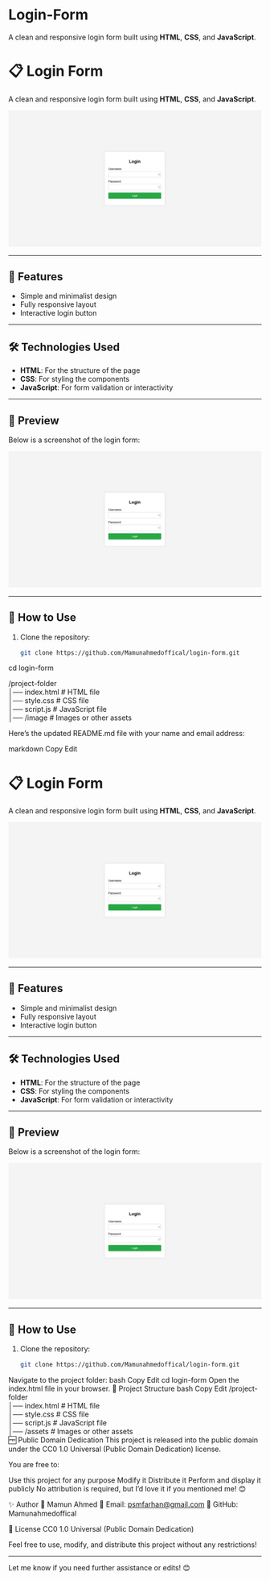# Login-Form
A clean and responsive login form built using **HTML**, **CSS**, and **JavaScript**.  
# 📋 Login Form  

A clean and responsive login form built using **HTML**, **CSS**, and **JavaScript**.  

![Login Form Screenshot](./Login-Form.png)

---

## 🌟 Features  

- Simple and minimalist design  
- Fully responsive layout  
- Interactive login button  

---

## 🛠️ Technologies Used  

- **HTML**: For the structure of the page  
- **CSS**: For styling the components  
- **JavaScript**: For form validation or interactivity  

---

## 📸 Preview  

Below is a screenshot of the login form:  

![Login Form](./Login-Form.png)  

---

## 🚀 How to Use  

1. Clone the repository:  
   ```bash
   git clone https://github.com/Mamunahmedoffical/login-form.git

cd login-form


/project-folder  
│── index.html        # HTML file  
│── style.css         # CSS file  
│── script.js         # JavaScript file  
│── /image          # Images or other assets  


Here’s the updated README.md file with your name and email address:

markdown
Copy
Edit
# 📋 Login Form  

A clean and responsive login form built using **HTML**, **CSS**, and **JavaScript**.  

![Login Form Screenshot](./Login-Form.png)

---

## 🌟 Features  

- Simple and minimalist design  
- Fully responsive layout  
- Interactive login button  

---

## 🛠️ Technologies Used  

- **HTML**: For the structure of the page  
- **CSS**: For styling the components  
- **JavaScript**: For form validation or interactivity  

---

## 📸 Preview  

Below is a screenshot of the login form:  

![Login Form](./Login-Form.png)  

---

## 🚀 How to Use  

1. Clone the repository:  
   ```bash
   git clone https://github.com/Mamunahmedoffical/login-form.git
Navigate to the project folder:
bash
Copy
Edit
cd login-form
Open the index.html file in your browser.
🔧 Project Structure
bash
Copy
Edit
/project-folder  
│── index.html        # HTML file  
│── style.css         # CSS file  
│── script.js         # JavaScript file  
│── /assets           # Images or other assets  
🆓 Public Domain Dedication
This project is released into the public domain under the CC0 1.0 Universal (Public Domain Dedication) license.

You are free to:

Use this project for any purpose
Modify it
Distribute it
Perform and display it publicly
No attribution is required, but I’d love it if you mentioned me! 😊

✨ Author
👤 Mamun Ahmed
📧 Email: psmfarhan@gmail.com
🔗 GitHub: Mamunahmedoffical

🌟 License
CC0 1.0 Universal (Public Domain Dedication)

Feel free to use, modify, and distribute this project without any restrictions!



---

Let me know if you need further assistance or edits! 😊

